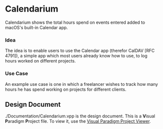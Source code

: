 # Calendarium

Calendarium shows the total hours spend on events entered added to macOS's built-in Calendar app.

### Idea
The idea is to enable users to use the Calendar app (therefor CalDAV [RFC 4791]), a simple app which most users already know how to use, to log hours worked on different projects.

### Use Case
An example use case is one in which a freelancer wishes to track how many hours he has spend working on projects for different clients.

## Design Document
./Documentation/Calendarium.vpp is the design document. This is a **V**isual **P**aradigm **P**roject file.
To view it, use the [Visual Paradigm Project Viewer](https://www.visual-paradigm.com/download/viewer.jsp).
